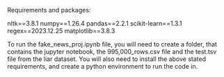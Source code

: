 Requirements and packages:

nltk==3.8.1
numpy==1.26.4
pandas==2.2.1
scikit-learn==1.3.1
regex==2023.12.25
matplotlib==3.8.3

To run the fake_news_proj.ipynb file, you will need to create a folder,
that contains the jupyter notebook, the 995,000_rows.csv file and the test.tsv file from the liar dataset.
You will also need to install the above stated requirements, and create a python environment to run the code in.

